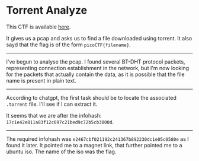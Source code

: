 # Torrent Analyze

This CTF is available [here](https://play.picoctf.org/practice/challenge/311?category=4&page=1&solved=1).

It gives us a pcap and asks us to find a file downloaded using torrent. It also sayd that the flag is of the form `picoCTF{filename}`.

---

I've begun to analyse the pcap. I found several BT-DHT protocol packets, representing connection establishment in the network, but I'm now looking for the packets that actually contain the data, as it is possible that the file name is present in plain text.

---

According to chatgpt, the first task should be to locate the associated `.torrent` file. I'll see if I can extract it.

It seems that we are after the infohash: `17c1e42e811a83f12c697c21bed9c72b5cb3000d`.

---

The required infohash was `e2467cbf021192c241367b892230dc1e05c0580e` as I found it later. It pointed me to a magnet link, that further pointed me to a ubuntu iso. The name of the iso was the flag.
